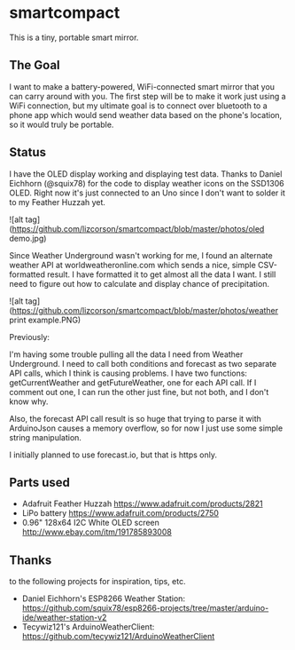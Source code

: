 # smartcompact
This is a tiny, portable smart mirror.

## The Goal
I want to make a battery-powered, WiFi-connected smart mirror that you can carry around with you. The first step will be to make it work just using a WiFi connection, but my ultimate goal is to connect over bluetooth to a phone app which would send weather data based on the phone's location, so it would truly be portable.

## Status
I have the OLED display working and displaying test data. Thanks to Daniel Eichhorn (@squix78) for the code to display weather icons on the SSD1306 OLED. Right now it's just connected to an Uno since I don't want to solder it to my Feather Huzzah yet.

![alt tag](https://github.com/lizcorson/smartcompact/blob/master/photos/oled demo.jpg)

Since Weather Underground wasn't working for me, I found an alternate weather API at worldweatheronline.com which sends a nice, simple CSV-formatted result. I have formatted it to get almost all the data I want. I still need to figure out how to calculate and display chance of precipitation.

![alt tag](https://github.com/lizcorson/smartcompact/blob/master/photos/weather print example.PNG)

Previously:

I'm having some trouble pulling all the data I need from Weather Underground. I need to call both conditions and forecast as two separate API calls, which I think is causing problems. I have two functions: getCurrentWeather and getFutureWeather, one for each API call. If I comment out one, I can run the other just fine, but not both, and I don't know why.

Also, the forecast API call result is so huge that trying to parse it with ArduinoJson causes a memory overflow, so for now I just use some simple string manipulation.

I initially planned to use forecast.io, but that is https only.

## Parts used
- Adafruit Feather Huzzah https://www.adafruit.com/products/2821
- LiPo battery https://www.adafruit.com/products/2750
- 0.96" 128x64 I2C White OLED screen http://www.ebay.com/itm/191785893008

## Thanks
to the following projects for inspiration, tips, etc.

- Daniel Eichhorn's ESP8266 Weather Station: https://github.com/squix78/esp8266-projects/tree/master/arduino-ide/weather-station-v2
- Tecywiz121's ArduinoWeatherClient: https://github.com/tecywiz121/ArduinoWeatherClient
